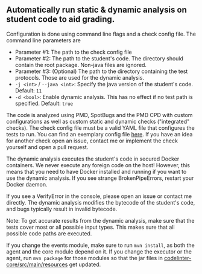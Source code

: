 ## Automatically run static & dynamic analysis on student code to aid grading.

Configuration is done using command line flags and a check config file.
The command line parameters are
* Parameter #1: The path to the check config file
* Parameter #2: The path to the student's code. The directory should contain the root package. Non-java files are ignored.
* Parameter #3: (Optional) The path to the directory containing the test protocols. Those are used for the dynamic analysis.
* `-j <int>` / `--java <int>`: Specify the java version of the student's code. Default: `11`
* `-d <bool>`: Enable dynamic analysis. This has no effect if no test path is specified. Default: `true`

The code is analyzed using PMD, SpotBugs and the PMD CPD with custom configurations as well as custom static and dynamic checks ("integrated" checks).
The check config file must be a valid YAML file that configures the tests to run.
You can find an exemplary config file [here](sample_config.yaml).
If you have an idea for another check open an issue, contact me or implement the check yourself and open a pull request.

The dynamic analysis executes the student's code in secured Docker containers.
We never execute any foreign code on the host!
However, this means that you need to have Docker installed and running if you want to use the dynamic analysis.
If you see strange BrokenPipeErrors, restart your Docker daemon.

If you see a VerifyError in the console, please open an issue or contact me directly.
The dynamic analysis modifies the bytecode of the student's code, and bugs typically result in invalid bytecode.

Note: To get accurate results from the dynamic analysis, make sure that the tests cover most or all possible input types.
This makes sure that all possible code paths are executed.

If you change the events module, make sure to run `mvn install`, as both the agent and the core module depend on it.
If you change the executor or the agent, run `mvn package` for those modules so that the jar files in [codelinter-core/src/main/resources](codelinter-core/src/main/resources) get updated.
